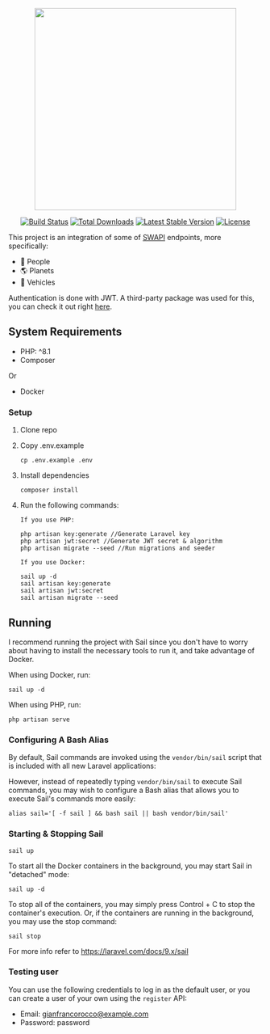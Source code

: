 <p align="center"><a href="https://laravel.com" target="_blank"><img src="https://raw.githubusercontent.com/laravel/art/master/logo-lockup/5%20SVG/2%20CMYK/1%20Full%20Color/laravel-logolockup-cmyk-red.svg" width="400"></a></p>

<p align="center">
<a href="https://travis-ci.org/laravel/framework"><img src="https://travis-ci.org/laravel/framework.svg" alt="Build Status"></a>
<a href="https://packagist.org/packages/laravel/framework"><img src="https://img.shields.io/packagist/dt/laravel/framework" alt="Total Downloads"></a>
<a href="https://packagist.org/packages/laravel/framework"><img src="https://img.shields.io/packagist/v/laravel/framework" alt="Latest Stable Version"></a>
<a href="https://packagist.org/packages/laravel/framework"><img src="https://img.shields.io/packagist/l/laravel/framework" alt="License"></a>
</p>

This project is an integration of some of [SWAPI](https://swapi.dev/) endpoints, more specifically:
- 👤 People
- 🌎 Planets
- 🚀 Vehicles

Authentication is done with JWT. A third-party package was used for this, you can check it out right [here](https://github.com/PHP-Open-Source-Saver/jwt-auth).

## System Requirements

* PHP: ^8.1
* Composer

Or

* Docker

### Setup

1. Clone repo
2. Copy .env.example

    ```
    cp .env.example .env
    ```

3. Install dependencies

    ```
    composer install
    ```

4. Run the following commands:

    ```
    If you use PHP:

    php artisan key:generate //Generate Laravel key
    php artisan jwt:secret //Generate JWT secret & algorithm
    php artisan migrate --seed //Run migrations and seeder

    If you use Docker:

    sail up -d
    sail artisan key:generate
    sail artisan jwt:secret
    sail artisan migrate --seed
    ```

## Running

I recommend running the project with Sail since you don't have to worry about having to install the necessary tools to run it, and take advantage of Docker.

When using Docker, run: 
```
sail up -d
```

When using PHP, run: 
```
php artisan serve
```

### Configuring A Bash Alias

By default, Sail commands are invoked using the `vendor/bin/sail` script that is included with all new Laravel applications:

However, instead of repeatedly typing `vendor/bin/sail` to execute Sail commands, you may wish to configure a Bash alias that allows you to execute Sail's commands more easily:

```
alias sail='[ -f sail ] && bash sail || bash vendor/bin/sail'
```

### Starting & Stopping Sail

```
sail up
```

To start all the Docker containers in the background, you may start Sail in "detached" mode:

```
sail up -d
```

To stop all of the containers, you may simply press Control + C to stop the container's execution. Or, if the containers are running in the background, you may use the stop command:

```
sail stop
```

For more info refer to <https://laravel.com/docs/9.x/sail>

### Testing user

You can use the following credentials to log in as the default user, or you can create a user of your own using the `register` API:
- Email: gianfrancorocco@example.com
- Password: password
